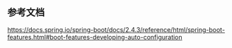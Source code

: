 ## 参考文档
https://docs.spring.io/spring-boot/docs/2.4.3/reference/html/spring-boot-features.html#boot-features-developing-auto-configuration


